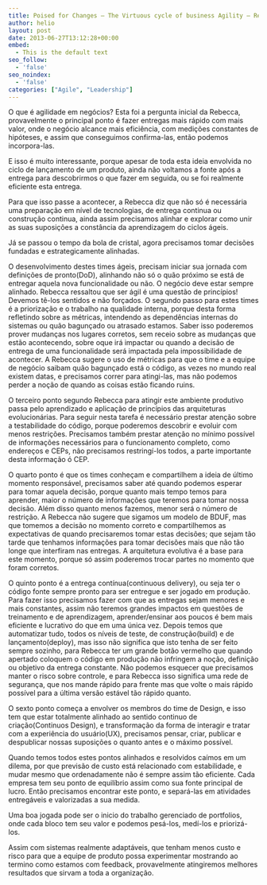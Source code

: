 ```yaml
---
title: Poised for Changes – The Virtuous cycle of business Agility – Rebecca Parsons
author: helio
layout: post
date: 2013-06-27T13:12:28+00:00
embed:
  - This is the default text
seo_follow:
  - 'false'
seo_noindex:
  - 'false'
categories: ["Agile", "Leadership"]
---
```

O que é agilidade em negócios? Esta foi a pergunta inicial da Rebecca, provavelmente o principal ponto é fazer entregas mais rápido com mais valor, onde o negócio alcance mais eficiência, com medições constantes de hipóteses, e assim que conseguimos confirma-las, então podemos incorpora-las.

E isso é muito interessante, porque apesar de toda esta ideia envolvida no ciclo de lançamento de um produto, ainda não voltamos a fonte após a entrega para descobrirmos o que fazer em seguida, ou se foi realmente eficiente esta entrega.

Para que isso passe a acontecer, a Rebecca diz que não só é necessária uma preparação em nível de tecnologias, de entrega continua ou construção continua, ainda assim precisamos alinhar e explorar como unir as suas suposições a constância da aprendizagem do ciclos ágeis.

Já se passou o tempo da bola de cristal, agora precisamos tomar decisões fundadas e estrategicamente alinhadas.

O desenvolvimento destes times ágeis, precisam iniciar sua jornada com definições de pronto(DoD), alinhando não só o quão próximo se está de entregar aquela nova funcionalidade ou não. O negócio deve estar sempre alinhado. Rebecca ressaltou que ser ágil é uma questão de princípios! Devemos tê-los sentidos e não forçados. O segundo passo para estes times é a priorização e o trabalho na qualidade interna, porque desta forma refletindo sobre as métricas, intendendo as dependências internas do sistemas ou quão bagunçado ou atrasado estamos. Saber isso poderemos prover mudanças nos lugares corretos, sem receio sobre as mudanças que estão acontecendo, sobre oque irá impactar ou quando a decisão de entrega de uma funcionalidade será impactada pela impossibilidade de acontecer. A Rebecca sugere o uso de métricas para que o time e a equipe de negócio saibam quão bagunçado está o código, as vezes no mundo real existem datas, e precisamos correr para atingi-las, mas não podemos perder a noção de quando as coisas estão ficando ruins.

O terceiro ponto segundo Rebecca para atingir este ambiente produtivo passa pelo aprendizado e aplicação de princípios das arquiteturas evolucionárias. Para seguir nesta tarefa é necessário prestar atenção sobre a testabilidade do código, porque poderemos descobrir e evoluir com menos restrições. Precisamos também prestar atenção no mínimo possível de informações necessários para o funcionamento completo, como endereços e CEPs, não precisamos restringí-los todos, a parte importante desta informação ó CEP.

O quarto ponto é que os times conheçam e compartilhem a ideia de último momento responsável, precisamos saber até quando podemos esperar para tomar aquela decisão, porque quanto mais tempo temos para aprender, maior o número de informações que teremos para tomar nossa decisão. Além disso quanto menos fazemos, menor será o número de restrição. A Rebecca não sugere que sigamos um modelo de BDUF, mas que tomemos a decisão no momento correto e compartilhemos as expectativas de quando precisaremos tomar estas decisões; que sejam tão tarde que tenhamos informações para tomar decisões mais que não tão longe que interfiram nas entregas. A arquitetura evolutiva é a base para este momento, porque só assim poderemos trocar partes no momento que foram corretos.

O quinto ponto é a entrega contínua(continuous delivery), ou seja ter o código fonte sempre pronto para ser entregue e ser jogado em produção. Para fazer isso precisamos fazer com que as entregas sejam menores e mais constantes, assim não teremos grandes impactos em questões de treinamento e de aprendizagem, aprender/ensinar aos poucos é bem mais eficiente e lucrativo do que em uma única vez. Depois temos que automatizar tudo, todos os níveis de teste, de construção(build) e de lançamento(deploy), mas isso não significa que isto tenha de ser feito sempre sozinho, para Rebecca ter um grande botão vermelho que quando apertado coloquem o código em produção não infringem a noção, definição ou objetivo da entrega constante. Não podemos esquecer que precisamos manter o risco sobre controle, e para Rebecca isso significa uma rede de segurança, que nos mande rápido para frente mas que volte o mais rápido possível para a última versão estável tão rápido quanto.

O sexto ponto começa a envolver os membros do time de Design, e isso tem que estar totalmente alinhado ao sentido continuo de criação(Continuos Design), e transformação da forma de interagir e tratar com a experiência do usuário(UX), precisamos pensar, criar, publicar e despublicar nossas suposições o quanto antes e o máximo possível.

Quando temos todos estes pontos alinhados e resolvidos caímos em um dilema, por que previsão de custo está relacionado com estabilidade, e mudar mesmo que ordenadamente não é sempre assim tão eficiente. Cada empresa tem seu ponto de equilíbrio assim como sua fonte principal de lucro. Então precisamos encontrar este ponto, e separá-las em atividades entregáveis e valorizadas a sua medida.

Uma boa jogada pode ser o inicio do trabalho gerenciado de portfolios, onde cada bloco tem seu valor e podemos pesá-los, medí-los e priorizá-los.

Assim com sistemas realmente adaptáveis, que tenham menos custo e risco para que a equipe de produto possa experimentar mostrando ao termino como estamos com feedback, provavelmente atingiremos melhores resultados que sirvam a toda a organização.